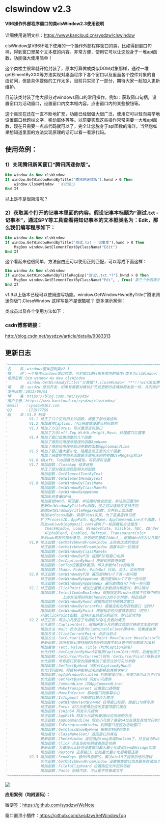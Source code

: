 # clswindow v2.3
#### VB6操作外部程序窗口的类clsWindow2.3使用说明
详细使用说明文档：https://www.kancloud.cn/sysdzw/clswindow

clsWindow是VB6环境下使用的一个操作外部程序窗口的类，比如得到窗口句柄，得到窗口里某个文本框的内容。非常方便，使用它可以让您脱身于一堆api函数，功能强大使用简单！

这个类楼主很早就开始封装了，原本打算做成类似DOM对象那样，通过一堆getElmentByXXX等方法实现对桌面程序下各个窗口以及里面各个控件对象的自由访问，但是具体要做的工作太多，目前只实现了一部分，期待大家一起加入更新维护。

目前该类封装了绝大部分对windows窗口的常用操作，例如：获取窗口句柄，设置窗口为活动窗口，设置窗口内文本框内容，点击窗口内的某些按钮等。

这个类现在还在一直不断地扩充，功能已经很强大很广泛，使用它可以轻而易举地设置窗口标题栏文字，移动窗体等等。以前要实现这些操作常常需要一大堆api函数，现在只需要一点点代码就可以了，完全让您脱身于api函数的海洋。当然您如果想知道里面的方法实现原理的话可以看一看源代码。


## 使用范例：
### 1）关闭腾讯新闻窗口“腾讯网迷你版”。
```vb
Dim window As New clsWindow
If window.GetWindowHwndByTitle("腾讯网迷你版").hwnd > 0 Then
    window.CloseWindow  '关闭窗口
End If
```
以上是不是很简洁呢？

### 2）获取某个打开的记事本里面的内容。假设记事本标题为“测试.txt - 记事本”，通过SPY等工具查看得知记事本的文本框类名为：Edit，那么我们编写程序如下：
```vb
Dim window As New clsWindow
If window.GetWindowHwndByTitle("测试.txt - 记事本").hwnd > 0 Then
    MsgBox window.GetElementTextByClassName("Edit")
End If
```
这个看起来也很简单，方法自由还可以使用正则匹配，可以写成下面这样：
```vb
Dim window As New clsWindow
If window.GetWindowHwndByTitleRegExp("测试\.txt.*?").hwnd > 0 Then
    MsgBox window.GetElementTextByClassName("Edi", , True)'第三个参数表示是否使用正则，默认为false
End If
```
v1.9以上版本已经可以使用连写功能。window.GetWindowHwndByTitle("腾讯网迷你版").CloseWindow 这样写是不是很酷呢？
更多演示案例：

类成员以及各个使用方法如下：



### csdn博客链接：
http://blog.csdn.net/sysdzw/article/details/9083313

## 更新日志

```vb
'==============================================================================================
'名    称：windows窗体控制类v2.3
'描    述：一个操作windows窗口的类，可对窗口进行很多常用的操作(类名为clsWindow)
'使用范例：Dim window As New clsWindow
'         window.GetWindowByTitle("计算器").closeWindow' ***!!!win10如果异常请用管理员权限执行***!!!
'编    程：sysdzw 原创开发，如果有需要对模块扩充或更新的话请邮箱发我一份，共同维护
'发布日期：2013/06/01
'博    客：https://blog.csdn.net/sysdzw
'用户手册：https://www.kancloud.cn/sysdzw/clswindow/
'Email   ：sysdzw@163.com
'QQ      ：171977759
'版    本：V1.0 初版                                                             2012/12/03
'          V1.1 修正了几个正则相关的函数，调整了部分类结构                       2013/05/28
'          V1.2 增加属性Caption，可以获取或设置当前标题栏                        2013/05/29
'          V1.3 增加了方法Focus，可以激活当前窗口                                2013/06/01
'               增加了方法Left,Top,Width,Height,Move，处理窗口位置等
'          V1.4 增加了窗口位置调整的几个函数                                     2013/06/04
'               增加了得到应用程序路径的函数AppName
'               增加了得到应用程序启动参数的函数AppCommandLine
'          V1.5 增加了窗口最大最小化，隐藏显示正常的几个函数                     2013/06/06
'               增加了获取控件相关函数是否使用正则的参数UseRegExp默认F
'          V1.6 将Left，Top函数改为属性，可获得可设置                            2013/06/10
'          V1.7 增加函数：CloseApp 结束进程                                      2013/06/13
'               修正了部分跟正则匹配相关的函数
'               增加函数：GetElementTextByText
'               增加函数：GetElementHwndByText
'          V1.8 增加函数：GetWindowByClassName                                   2013/06/26
'               增加函数：GetWindowByClassNameEx
'               增加函数：GetWindowByAppName
'               增加私有变量hWnd_
'               增加属性hWnd，可设置，单设置时候会检查，非法则设置为0
'               更新GetWindowByTitleEx函数，使之可以选择性支持正则
'               删除GetWindowByTitleRegExp函数，合并到上面函数
'               增加SetFocus函数，调用Focus实现，为了是兼容VB习惯
'               扩了ProcessID、AppPath、AppName、AppCommandLine三个函数，可带参数
'               网友wwb(wwbing@gmail.com)提供了一些函数和方法属性：
'                 CheckWindow, Load, WindowState, Visible, hDC, ZOrder
'                 AlphaBlend, Enabled, Refresh, TransparentColor
'               采纳wwb网友的部分意见，将句柄变量改为hWnd_，但是hWnd作为公共属性
'          V1.9 修正函数：GetMatchHwndFromWindow 正则表达式的错误                2013/08/07
'               修正函数：GetMatchHwndFromWindow 函数中的一些错误                2014/09/23
'               增加函数：GetWindowByClassNameEx
'               增加函数：GetWindowByPID 根据PID取窗口句柄
'               增加函数：GetCaptionByHwnd 根据句柄取得标题
'               增加函数：SetTop设置窗体置顶，传入参数false则取消                2014/09/24
'               增加函数：Shake、FadeIn、FadeOut 抖动、淡入、淡出特效
'          V2.0 修正函数：GetWindowByPID 遍历窗体Win7下有一些问题                2015/09/29
'               修正函数：GetWindowByAppName 遍历窗体Win7下有一些问题
'               修正函数：GetWindowByAppNameEx 遍历窗体Win7下有一些问题
'          V2.1 修正函数：ClickPoint 增加位置模式参数相对和绝对，默认相对        2018/06/05
'               增加函数：SelectComboBoxIndex 根据指定的index选择下拉框中的项
'                         上述方法得到网友Chen8013的不少帮助，特此感谢
'               增加函数：GetWindowByHwnd 根据指定的句柄确定窗口                 2018/07/22
'               增加函数：GetWindowByCursorPos 根据当前光标获取窗口（控件）
'               增加函数：GetWindowByPoint 根据指定的位置获取窗口（控件）
'               升级ClickPoint函数，支持点击前后分别延时，默认延时为0            2018/07/23
'          V2.2 修正正则：网友小凡反应了句柄和id存在负数的情况                   2020/01/08
'               优化属性：Caption(Get)，根据网友小凡的建议改成可获得文本框内容
'               增加方法：Wait 此方法原为clsWaitableTimer模块中，现集成进来      2020/01/09
'               增加方法：ClickCurrentPoint 点击当前点                           2020/01/10
'               增加方法：SetCursor(别名:SetPoint MoveCursor MoveCursorTo)
'               更新函数：将所有默认等待超时60秒的函数中默认等待时间都改为10秒
'               增加属性：Text、Value、Title（均为Caption别名）                  2020/01/12
'               优化代码：GetCaptionByHwnd采用原Caption(Get)代码，后者也做了调整
'               增加函数：GetCursorPosCurrent(别名：GetCursorPoint)得到当前坐标
'               优化函数：所有窗口获取的函数增加了是否过滤可见的参数             2020/01/16
'               增加函数：GetTextByHwnd（同GetCaptionByHwnd）
'               优化代码结构。将模块中能移过来的都移到类模块中了                 2020/01/19
'               增加函数：myIsWindowVisibled 判断窗体可见，长宽为0也认为不可见   2020/01/31
'               优化函数：GetTextByHwnd 网友小凡提供                             2020/02/03
'               增加函数：CommandLine（同AppCommandLine）                        2020/02/05
'               增加函数：MakeTransparent 设置窗口透明度                         2020/02/18
'               增加函数：MoveToCenter 移动窗口到屏幕中心
'               增加函数：IsTopmost 判断窗口是否为置顶                           2020/02/20
'               增加函数：GetWindowTextByHwnd 获得窗口标题，给窗口句柄专用       2020/02/28
'               修正函数：Focus 旧方法使用后会改变置顶窗口属性                   2020/03/02
'               增加函数：IsWin64 网友小凡提供                                   2020/03/12
'               修正函数：AppPath 网友小凡提供兼容64位系统的方法
'               修正函数：AppCommandLine 网友小凡做了兼容64位处理及其他代码优化  2020/03/15
'               增加函数：IsForegroundWindow 判断窗口是否为活动窗口              2020/03/17
'               增加函数：GetClassNameByHwnd 根据句柄得到类名
'               增加属性：ClassName(Get) 返回窗口的类名
'               更新函数：CheckWindow 返回值由Long改成Boolean了，并且设为Public
'               增加函数：Click 点击当前句柄或者指定句柄                         2020/06/29
'               更新函数：为兼容win10将设置窗口最大最小化改用SendMessage实现     2021/12/10
'               增加函数：Restore 还原窗口，比如最大最小化后需要还原
'          V2.3 增加函数：SendKeys 替代VB自带的，解决win10下提示拒绝的错误       2022/05/10
'               优化函数：GetMatchHwndFromWindow 设置搜集窗口信息最多尝试10次
'               增加函数：FileToClipboard 设置指定文件到剪切板                   2022/06/26
'               增加函数：Paste 粘贴内容，可以是字符串或文件
'==============================================================================================
```


![](https://img-blog.csdn.net/20180423135213794)


**应用案例（均附源码）：**

微便签：https://github.com/sysdzw/WeNote

窗口置顶小插件：https://github.com/sysdzw/SetWindowTop
